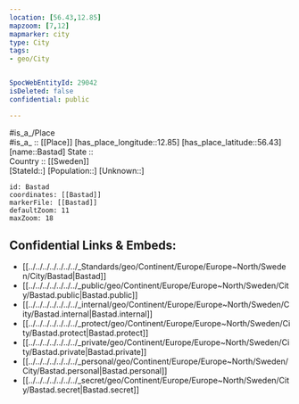 ```yaml
---
location: [56.43,12.85] 
mapzoom: [7,12] 
mapmarker: city 
type: City
tags:
- geo/City


SpocWebEntityId: 29042
isDeleted: false
confidential: public

---
```

#is_a_/Place  
#is_a_ :: [[Place]] 
[has_place_longitude::12.85] 
[has_place_latitude::56.43] 
[name::Bastad] 
State ::  
Country :: [[Sweden]]  
[StateId::] 
[Population::] 
[Unknown::] 


```leaflet
id: Bastad
coordinates: [[Bastad]] 
markerFile: [[Bastad]] 
defaultZoom: 11 
maxZoom: 18
```


## Confidential Links & Embeds: 
- [[../../../../../../../_Standards/geo/Continent/Europe/Europe~North/Sweden/City/Bastad|Bastad]] 
- [[../../../../../../../_public/geo/Continent/Europe/Europe~North/Sweden/City/Bastad.public|Bastad.public]] 
- [[../../../../../../../_internal/geo/Continent/Europe/Europe~North/Sweden/City/Bastad.internal|Bastad.internal]] 
- [[../../../../../../../_protect/geo/Continent/Europe/Europe~North/Sweden/City/Bastad.protect|Bastad.protect]] 
- [[../../../../../../../_private/geo/Continent/Europe/Europe~North/Sweden/City/Bastad.private|Bastad.private]] 
- [[../../../../../../../_personal/geo/Continent/Europe/Europe~North/Sweden/City/Bastad.personal|Bastad.personal]] 
- [[../../../../../../../_secret/geo/Continent/Europe/Europe~North/Sweden/City/Bastad.secret|Bastad.secret]] 
